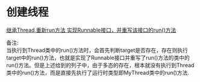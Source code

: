 # 创建线程

<a href="https://github.com/kengJ/Thread/blob/master/src/main/java/com/Thread/Create/CreateThread1.java">
 	继承Thread,重新run方法
</a>

<a href="https://github.com/kengJ/Thread/blob/master/src/main/java/com/Thread/Create/CreateThread2.java">
	实现Runnable接口，并重写该接口的run()方法
</a>
<p>
	备注:<br>
	当执行到Thread类中的run()方法时，会首先判断target是否存在，存在则执行target中的run()方法，也就是实现了Runnable接口并重写了run()方法的类中的run()方法。但是上述给到的列子中，由于多态的存在，根本就没有执行到Thread类中的run()方法，而是直接先执行了运行时类型即MyThread类中的run()方法.
</p>


